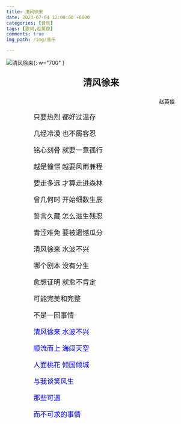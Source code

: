 ```yaml
---
title: 清风徐来
date: 2023-07-04 12:00:00 +0800
categories: [音乐]
tags: [歌词,赵英俊]
comments: true
img_path: /img/音乐

---
```


![清风徐来](清风徐来.jpg){: w="700" }

<p align="center" style="font-family:微软雅黑;font-size:x-large;font-weight:bold"> 清风徐来 </p>

<p align="right" style="padding-right:4em;font-family:微软雅黑"> 赵英俊 </p>

<p style="text-indent:4em;font-family:宋体;font-size:large"> 只要热烈 都好过温存 </p>

<p style="text-indent:4em;font-family:宋体;font-size:large"> 几经冷漠 也不屑容忍 </p>

<p style="text-indent:4em;font-family:宋体;font-size:large"> 铭心刻骨 就要一意孤行 </p>

<p style="text-indent:4em;font-family:宋体;font-size:large"> 越是憧憬 越要风雨兼程 </p>

<p style="text-indent:4em;font-family:宋体;font-size:large"> 要走多远 才算走进森林 </p>

<p style="text-indent:4em;font-family:宋体;font-size:large"> 曾几何时 开始细数生辰 </p>

<p style="text-indent:4em;font-family:宋体;font-size:large"> 誓言久藏 怎么滋生残忍 </p>

<p style="text-indent:4em;font-family:宋体;font-size:large"> 青涩难免 要被遗憾瓜分 </p>

<p style="text-indent:4em;font-family:宋体;font-size:large"> 清风徐来 水波不兴 </p>

<p style="text-indent:4em;font-family:宋体;font-size:large"> 哪个剧本 没有分生 </p>

<p style="text-indent:4em;font-family:宋体;font-size:large"> 愈想证明 就愈不肯定 </p>

<p style="text-indent:4em;font-family:宋体;font-size:large"> 可能完美和完整 </p>

<p style="text-indent:4em;font-family:宋体;font-size:large"> 不是一回事情 </p>

<p style="text-indent:4em;font-family:宋体;font-size:large;color:blue"> 清风徐来 水波不兴 </p>

<p style="text-indent:4em;font-family:宋体;font-size:large;color:blue"> 顺流而上 海阔天空 </p>

<p style="text-indent:4em;font-family:宋体;font-size:large;color:blue"> 人面桃花 倾国倾城 </p>

<p style="text-indent:4em;font-family:宋体;font-size:large;color:blue"> 与我谈笑风生 </p>

<p style="text-indent:4em;font-family:宋体;font-size:large;color:blue"> 那些可遇 </p>

<p style="text-indent:4em;font-family:宋体;font-size:large;color:blue"> 而不可求的事情 </p>
